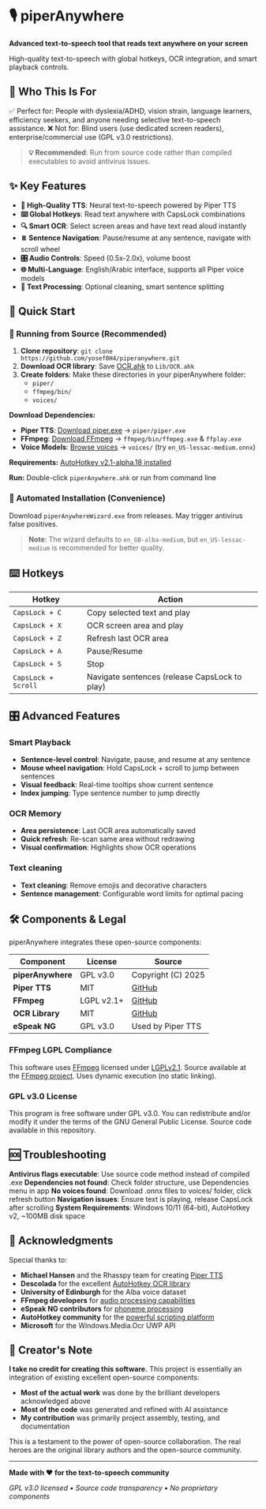 # 🎙️ piperAnywhere

**Advanced text-to-speech tool that reads text anywhere on your screen**

High-quality text-to-speech with global hotkeys, OCR integration, and smart playback controls.

## 👥 Who This Is For
✅ Perfect for: People with dyslexia/ADHD, vision strain, language learners, efficiency seekers, and anyone needing selective text-to-speech assistance.
❌ Not for: Blind users (use dedicated screen readers), enterprise/commercial use (GPL v3.0 restrictions).

> **💡 Recommended**: Run from source code rather than compiled executables to avoid antivirus issues.

## ✨ Key Features

- **🎵 High-Quality TTS**: Neural text-to-speech powered by Piper TTS
- **⌨️ Global Hotkeys**: Read text anywhere with CapsLock combinations
- **🔍 Smart OCR**: Select screen areas and have text read aloud instantly
- **⏸️ Sentence Navigation**: Pause/resume at any sentence, navigate with scroll wheel
- **🎛️ Audio Controls**: Speed (0.5x-2.0x), volume boost
- **🌐 Multi-Language**: English/Arabic interface, supports all Piper voice models
- **🧹 Text Processing**: Optional cleaning, smart sentence splitting

## 🚀 Quick Start

### 🔧 Running from Source (Recommended)

1. **Clone repository**: `git clone https://github.com/yosef0H4/piperanywhere.git`
2. **Download OCR library**: Save [OCR.ahk](https://raw.githubusercontent.com/Descolada/OCR/main/Lib/OCR.ahk) to `Lib/OCR.ahk`
3. **Create folders**: Make these directories in your piperAnywhere folder:
   - `piper/`
   - `ffmpeg/bin/` 
   - `voices/`

**Download Dependencies:**
- **Piper TTS**: [Download piper.exe](https://github.com/rhasspy/piper/releases) → `piper/piper.exe`
- **FFmpeg**: [Download FFmpeg](https://ffmpeg.org/download.html) → `ffmpeg/bin/ffmpeg.exe` & `ffplay.exe`
- **Voice Models**: [Browse voices](https://huggingface.co/rhasspy/piper-voices/tree/main) → `voices/` (try `en_US-lessac-medium.onnx`)

**Requirements:** [AutoHotkey v2.1-alpha.18 installed](https://www.autohotkey.com/download/2.1/)

**Run:** Double-click `piperAnywhere.ahk` or run from command line

### 🎯 Automated Installation (Convenience)

Download `piperAnywhereWizard.exe` from releases. May trigger antivirus false positives.
> **Note**: The wizard defaults to `en_GB-alba-medium`, but `en_US-lessac-medium` is recommended for better quality.

## ⌨️ Hotkeys

| Hotkey | Action |
|--------|--------|
| `CapsLock + C` | Copy selected text and play |
| `CapsLock + X` | OCR screen area and play |
| `CapsLock + Z` | Refresh last OCR area |
| `CapsLock + A` | Pause/Resume |
| `CapsLock + S` | Stop |
| `CapsLock + Scroll` | Navigate sentences (release CapsLock to play) |

## 🎛️ Advanced Features

### Smart Playback
- **Sentence-level control**: Navigate, pause, and resume at any sentence
- **Mouse wheel navigation**: Hold CapsLock + scroll to jump between sentences
- **Visual feedback**: Real-time tooltips show current sentence
- **Index jumping**: Type sentence number to jump directly

### OCR Memory
- **Area persistence**: Last OCR area automatically saved
- **Quick refresh**: Re-scan same area without redrawing
- **Visual confirmation**: Highlights show OCR operations

### Text cleaning
- **Text cleaning**: Remove emojis and decorative characters
- **Sentence management**: Configurable word limits for optimal pacing

## 🛠️ Components & Legal

piperAnywhere integrates these open-source components:

| Component | License | Source |
|-----------|---------|---------|
| **piperAnywhere** | GPL v3.0 | Copyright (C) 2025 |
| **Piper TTS** | MIT | [GitHub](https://github.com/rhasspy/piper) |
| **FFmpeg** | LGPL v2.1+ | [GitHub](https://github.com/FFmpeg/FFmpeg) |
| **OCR Library** | MIT | [GitHub](https://github.com/Descolada/OCR/) |
| **eSpeak NG** | GPL v3.0 | Used by Piper TTS |

### FFmpeg LGPL Compliance
This software uses [FFmpeg](http://ffmpeg.org) licensed under [LGPLv2.1](http://www.gnu.org/licenses/old-licenses/lgpl-2.1.html). Source available at the [FFmpeg project](https://github.com/FFmpeg/FFmpeg). Uses dynamic execution (no static linking).

### GPL v3.0 License
This program is free software under GPL v3.0. You can redistribute and/or modify it under the terms of the GNU General Public License. Source code available in this repository.

## 🆘 Troubleshooting

**Antivirus flags executable**: Use source code method instead of compiled .exe
**Dependencies not found**: Check folder structure, use Dependencies menu in app
**No voices found**: Download .onnx files to voices/ folder, click refresh button
**Navigation issues**: Ensure text is playing, release CapsLock after scrolling
**System Requirements**: Windows 10/11 (64-bit), AutoHotkey v2, ~100MB disk space

## 🙏 Acknowledgments

Special thanks to:

- **Michael Hansen** and the Rhasspy team for creating [Piper TTS](https://github.com/rhasspy/piper)
- **Descolada** for the excellent [AutoHotkey OCR library](https://github.com/Descolada/OCR/)
- **University of Edinburgh** for the Alba voice dataset
- **FFmpeg developers** for [audio processing capabilities](https://ffmpeg.org/)
- **eSpeak NG contributors** for [phoneme processing](https://github.com/espeak-ng/espeak-ng)
- **AutoHotkey community** for the [powerful scripting platform](https://www.autohotkey.com/)
- **Microsoft** for the Windows.Media.Ocr UWP API

## 📝 Creator's Note

**I take no credit for creating this software.** This project is essentially an integration of existing excellent open-source components:

- **Most of the actual work** was done by the brilliant developers acknowledged above
- **Most of the code** was generated and refined with AI assistance
- **My contribution** was primarily project assembly, testing, and documentation

This is a testament to the power of open-source collaboration. The real heroes are the original library authors and the open-source community.

---

**Made with ❤️ for the text-to-speech community**

*GPL v3.0 licensed • Source code transparency • No proprietary components*